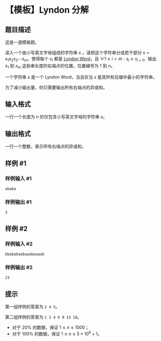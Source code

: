 # 【模板】Lyndon 分解

## 题目描述

这是一道模板题。

读入一个由小写英文字母组成的字符串 $s$ ，请把这个字符串分成若干部分 $s=s_1s_2s_3\cdots s_m$，使得每个 $s_i$ 都是 [$\text{Lyndon Word}$](https://en.wikipedia.org/wiki/Lyndon_word)，且 $\forall 1\le i<m:s_i\ge s_{i+1}$。输出 $s_1$ 到 $s_m$ 这些串长度的右端点的位置。位置编号为 $1$ 到 $n$。

一个字符串 $s$ 是一个 $\text{Lyndon Word}$，当且仅当 $s$ 是其所有后缀中最小的字符串。

为了减小输出量，你只需要输出所有右端点的异或和。

## 输入格式

一行一个长度为 $n$ 的仅包含小写英文字母的字符串 $s$。

## 输出格式

一行一个整数，表示所有右端点的异或和。

## 样例 #1

### 样例输入 #1
```
ababa
```

### 样例输出 #1

```
3
```

## 样例 #2

### 样例输入 #2
```
bbababaabaaabaaaab
```

### 样例输出 #2

```
23
```

## 提示

第一组样例的答案为 `2 4 5`。

第二组样例的答案为 `1 2 4 6 9 13 18`。

- 对于 $20\%$ 的数据，保证 $1\le n\le 1000$；
- 对于 $100\%$ 的数据，保证 $1\le n\le 5\times 10^6+1$。
